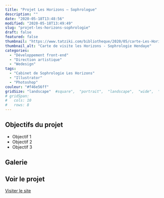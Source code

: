 ```yaml
---
title: "Projet Les Horizons – Sophrologue"
description: ""
date: "2020-05-18T13:48:56"
modified: "2020-05-18T13:49:49"
slug: "projet-les-horizons-sophrologie"
draft: false
featured: false
thumbnail: "https://www.tatziki.com/bibliotheque/2020/05/carte-Les-Horizons-Hendaye-orange.jpg"
thumbnail_alt: "Carte de visite les Horizons - Sophrologie Hendaye"
categories:
  - "Développement front-end"
  - "Direction artistique"
  - "Wedesign"
tags:
  - "Cabinet de Sophrologie Les Horizons"
  - "Illustrator"
  - "Photoshop"
couleur: "#f46e56ff"
gridSize: "landscape"  #square",  "portrait",  "landscape",  "wide",  "tall",  "feat",  "mini",
# gridSpan:
#   cols: 10
#   rows: 8
---
```


## Objectifs du projet

<!-- TODO: Ajouter les objectifs depuis ACF -->
- Objectif 1
- Objectif 2
- Objectif 3

## Galerie

<!-- TODO: Ajouter les images du projet -->

## Voir le projet

[Visiter le site](https://www.tatziki.com/projet-les-horizons-sophrologie/)
